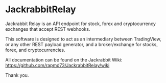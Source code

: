# JackrabbitRelay

Jackrabbit Relay is an API endpoint for stock, forex and cryptocurrency exchanges
that accept REST webhooks.

This software is designed to act as an intermediary between TradingView, or any
other REST payload generator, and a broker/exchange for stocks, forex, and
cryptocurrencies.



All documentation can be found on the Jackrabbit Wiki:
https://github.com/rapmd73/JackrabbitRelay/wiki

Thank you.
